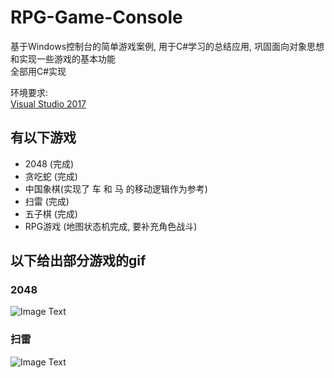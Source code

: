 # RPG-Game-Console
 
基于Windows控制台的简单游戏案例, 用于C#学习的总结应用, 巩固面向对象思想和实现一些游戏的基本功能  
全部用C#实现

环境要求:  
[Visual Studio 2017](https://visualstudio.microsoft.com/)

## 有以下游戏
* 2048 (完成)
* 贪吃蛇 (完成)
* 中国象棋(实现了 车 和 马 的移动逻辑作为参考)
* 扫雷 (完成)
* 五子棋 (完成)
* RPG游戏 (地图状态机完成, 要补充角色战斗)

## 以下给出部分游戏的gif
### 2048
![Image Text](https://github.com/Xnco/Console-Game/blob/master/Show/2048.gif)

### 扫雷
![Image Text](https://github.com/Xnco/Console-Game/blob/master/Show/Mainsweeping.gif)

